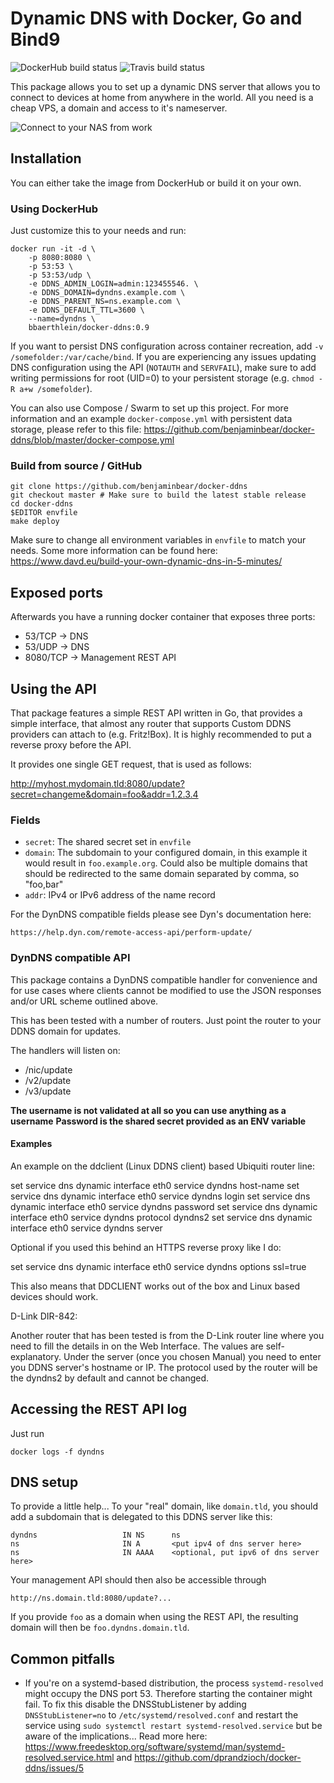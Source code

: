 # Dynamic DNS with Docker, Go and Bind9

![DockerHub build status](https://dockerbuildbadges.quelltext.eu/status.svg?organization=davd&repository=docker-ddns)
![Travis build status](https://travis-ci.com/dprandzioch/docker-ddns.svg?branch=master)

This package allows you to set up a dynamic DNS server that allows you to connect to
devices at home from anywhere in the world. All you need is a cheap VPS, a domain and access to it's nameserver.

![Connect to your NAS from work](https://raw.githubusercontent.com/benjaminbear/docker-ddns/develop/connect-to-your-nas-from-work.png)

## Installation

You can either take the image from DockerHub or build it on your own.

### Using DockerHub

Just customize this to your needs and run:

```
docker run -it -d \
    -p 8080:8080 \
    -p 53:53 \
    -p 53:53/udp \
    -e DDNS_ADMIN_LOGIN=admin:123455546. \
    -e DDNS_DOMAIN=dyndns.example.com \
    -e DDNS_PARENT_NS=ns.example.com \
    -e DDNS_DEFAULT_TTL=3600 \
    --name=dyndns \
    bbaerthlein/docker-ddns:0.9
```

If you want to persist DNS configuration across container recreation, add `-v /somefolder:/var/cache/bind`. If you are experiencing any 
issues updating DNS configuration using the API (`NOTAUTH` and `SERVFAIL`), make sure to add writing permissions for root (UID=0) to your 
persistent storage (e.g. `chmod -R a+w /somefolder`).

You can also use Compose / Swarm to set up this project. For more information and an example `docker-compose.yml` with persistent data 
storage, please refer to this file: https://github.com/benjaminbear/docker-ddns/blob/master/docker-compose.yml

### Build from source / GitHub

```
git clone https://github.com/benjaminbear/docker-ddns
git checkout master # Make sure to build the latest stable release
cd docker-ddns
$EDITOR envfile
make deploy
```

Make sure to change all environment variables in `envfile` to match your needs. Some more information can be found here: 
https://www.davd.eu/build-your-own-dynamic-dns-in-5-minutes/

## Exposed ports

Afterwards you have a running docker container that exposes three ports:

* 53/TCP    -> DNS
* 53/UDP    -> DNS
* 8080/TCP  -> Management REST API


## Using the API

That package features a simple REST API written in Go, that provides a simple
interface, that almost any router that supports Custom DDNS providers can
attach to (e.g. Fritz!Box). It is highly recommended to put a reverse proxy
before the API.

It provides one single GET request, that is used as follows:

http://myhost.mydomain.tld:8080/update?secret=changeme&domain=foo&addr=1.2.3.4

### Fields

* `secret`: The shared secret set in `envfile`
* `domain`: The subdomain to your configured domain, in this example it would
   result in `foo.example.org`. Could also be multiple domains that should be
   redirected to the same domain separated by comma, so "foo,bar"
* `addr`: IPv4 or IPv6 address of the name record


For the DynDNS compatible fields please see Dyn's documentation here: 

```
https://help.dyn.com/remote-access-api/perform-update/
```


### DynDNS compatible API

This package contains a DynDNS compatible handler for convenience and for use cases
where clients cannot be modified to use the JSON responses and/or URL scheme outlined
above.

This has been tested with a number of routers. Just point the router to your DDNS domain
for updates.

The handlers will listen on:
* /nic/update
* /v2/update
* /v3/update


**The username is not validated at all so you can use anything as a username**
**Password is the shared secret provided as an ENV variable**

#### Examples

An example on the ddclient (Linux DDNS client) based Ubiquiti router line:

set service dns dynamic interface eth0 service dyndns host-name <your-ddns-hostname-to-be-updated>
set service dns dynamic interface eth0 service dyndns login <anything-as-username-is-not-validated>
set service dns dynamic interface eth0 service dyndns password <shared-secret>
set service dns dynamic interface eth0 service dyndns protocol dyndns2
set service dns dynamic interface eth0 service dyndns server <your-ddns-server>

Optional if you used this behind an HTTPS reverse proxy like I do:

set service dns dynamic interface eth0 service dyndns options ssl=true

This also means that DDCLIENT works out of the box and Linux based devices should work.

D-Link DIR-842:

Another router that has been tested is from the D-Link router line where you need to fill the 
details in on the Web Interface. The values are self-explanatory. Under the server (once you chosen Manual)
you need to enter you DDNS server's hostname or IP. The protocol used by the router will be the 
dyndns2 by default and cannot be changed.


## Accessing the REST API log

Just run

```
docker logs -f dyndns
```

## DNS setup

To provide a little help... To your "real" domain, like `domain.tld`, you
should add a subdomain that is delegated to this DDNS server like this:

```
dyndns                   IN NS      ns
ns                       IN A       <put ipv4 of dns server here>
ns                       IN AAAA    <optional, put ipv6 of dns server here>
```

Your management API should then also be accessible through

```
http://ns.domain.tld:8080/update?...
```

If you provide `foo` as a domain when using the REST API, the resulting domain
will then be `foo.dyndns.domain.tld`.

## Common pitfalls

* If you're on a systemd-based distribution, the process `systemd-resolved` might occupy the DNS port 53. Therefore starting the container might fail. To fix this disable the DNSStubListener by adding `DNSStubListener=no` to `/etc/systemd/resolved.conf` and restart the service using `sudo systemctl restart systemd-resolved.service` but be aware of the implications... Read more here: https://www.freedesktop.org/software/systemd/man/systemd-resolved.service.html and https://github.com/dprandzioch/docker-ddns/issues/5
